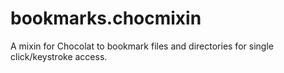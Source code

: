 bookmarks.chocmixin
===================

A mixin for Chocolat to bookmark files and directories for single click/keystroke access.
